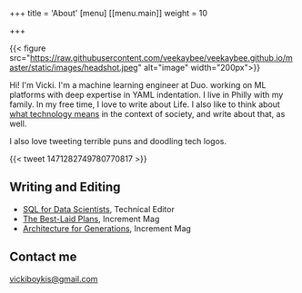 +++
title = 'About'
[menu]
[[menu.main]]
  weight = 10



+++

{{< figure src="https://raw.githubusercontent.com/veekaybee/veekaybee.github.io/master/static/images/headshot.jpeg" alt="image" width="200px">}}


Hi! I'm Vicki. I'm a machine learning engineer at Duo. working on ML platforms with deep expertise in YAML indentation.  I live in Philly with my family. In my free time, I love to write about Life. I also like to think about [what technology means](https://vicki.substack.com/) in the context of society, and write about that, as well. 

I also love tweeting terrible puns and doodling tech logos. 

{{< tweet 1471282749780770817 >}}

## Writing and Editing

+ [SQL for Data Scientists](https://www.amazon.com/SQL-Data-Scientists-Beginners-Building/dp/1119669367), Technical Editor
+  [The Best-Laid Plans](https://increment.com/planning/the-best-laid-plans-tech-careers/), Increment Mag
+ [Architecture for Generations](https://increment.com/software-architecture/architecture-for-generations/), Increment Mag



## Contact me

[vickiboykis@gmail.com](mailto:vickiboykis@gmail.com)


